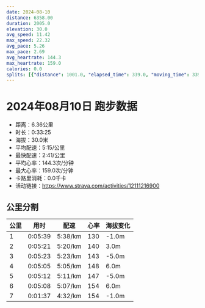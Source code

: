 ```yaml
---
date: 2024-08-10
distance: 6358.00
duration: 2005.0
elevation: 30.0
avg_speed: 11.42
max_speed: 22.32
avg_pace: 5.26
max_pace: 2.69
avg_heartrate: 144.3
max_heartrate: 159.0
calories: 0.0
splits: [{"distance": 1001.0, "elapsed_time": 339.0, "moving_time": 339.0, "average_speed": 2.95, "pace": 5.649728813559321, "average_heartrate": 130.01186943620178, "elevation_difference": -1.0, "split_number": 1}, {"distance": 1002.0, "elapsed_time": 321.0, "moving_time": 321.0, "average_speed": 3.12, "pace": 5.341891025641025, "average_heartrate": 140.33333333333334, "elevation_difference": 3.0, "split_number": 2}, {"distance": 998.5, "elapsed_time": 323.0, "moving_time": 323.0, "average_speed": 3.09, "pace": 5.3937540453074435, "average_heartrate": 143.94704049844236, "elevation_difference": -5.0, "split_number": 3}, {"distance": 998.5, "elapsed_time": 305.0, "moving_time": 305.0, "average_speed": 3.27, "pace": 5.096850152905199, "average_heartrate": 148.327868852459, "elevation_difference": 6.0, "split_number": 4}, {"distance": 1002.0, "elapsed_time": 316.0, "moving_time": 312.0, "average_speed": 3.21, "pace": 5.192118380062305, "average_heartrate": 147.47402597402598, "elevation_difference": -5.0, "split_number": 5}, {"distance": 1000.0, "elapsed_time": 308.0, "moving_time": 308.0, "average_speed": 3.25, "pace": 5.128215384615384, "average_heartrate": 154.08823529411765, "elevation_difference": 6.0, "split_number": 6}, {"distance": 356.0, "elapsed_time": 100.0, "moving_time": 97.0, "average_speed": 3.67, "pace": 4.54133514986376, "average_heartrate": 154.8556701030928, "elevation_difference": -1.0, "split_number": 7}]
---
```


# 2024年08月10日 跑步数据

- 距离：6.36公里
- 时长：0:33:25
- 海拔：30.0米
- 平均配速：5:15/公里
- 最快配速：2:41/公里
- 平均心率：144.3次/分钟
- 最大心率：159.0次/分钟
- 卡路里消耗：0.0千卡
- 活动链接：https://www.strava.com/activities/12111216900

## 公里分割

| 公里 | 用时 | 配速 | 心率 | 海拔变化 |
|------|------|------|------|------|
| 1 | 0:05:39 | 5:38/km | 130 | -1.0m |
| 2 | 0:05:21 | 5:20/km | 140 | 3.0m |
| 3 | 0:05:23 | 5:23/km | 143 | -5.0m |
| 4 | 0:05:05 | 5:05/km | 148 | 6.0m |
| 5 | 0:05:12 | 5:11/km | 147 | -5.0m |
| 6 | 0:05:08 | 5:07/km | 154 | 6.0m |
| 7 | 0:01:37 | 4:32/km | 154 | -1.0m |

